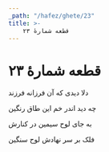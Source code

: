```yaml
---
_path: "/hafez/ghete/23"
title: >-
    قطعه شمارهٔ ۲۳
---
```

# قطعه شمارهٔ ۲۳

<div class="b" id="bn1"><div class="m1"><p>دلا دیدی که آن فرزانه فرزند</p></div>
<div class="m2"><p>چه دید اندر خم این طاق رنگین</p></div></div>
<div class="b" id="bn2"><div class="m1"><p>به جای لوح سیمین در کنارش</p></div>
<div class="m2"><p>فلک بر سر نهادش لوح سنگین</p></div></div>
